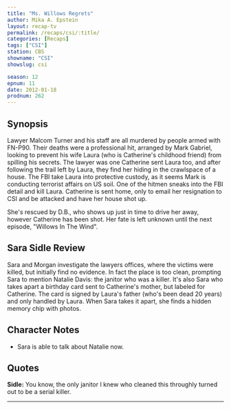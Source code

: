 ```yaml
---
title: "Ms. Willows Regrets"
author: Mika A. Epstein
layout: recap-tv
permalink: /recaps/csi/:title/
categories: [Recaps]
tags: ["CSI"]
station: CBS
showname: "CSI"
showslug: csi

season: 12  
epnum: 11  
date: 2012-01-18
prodnum: 262  
---
```


## Synopsis

Lawyer Malcom Turner and his staff are all murdered by people armed with FN-P90.  Their deaths were a professional hit, arranged by Mark Gabriel, looking to prevent his wife Laura (who is Catherine's childhood friend) from spilling his secrets. The lawyer was one Catherine sent Laura too, and after following the trail left by Laura, they find her hiding in the crawlspace of a house. The FBI take Laura into protective custody, as it seems Mark is conducting terrorist affairs on US soil. One of the hitmen sneaks into the FBI detail and kill Laura. Catherine is sent home, only to email her resignation to CSI and be attacked and have her house shot up.

She's rescued by D.B., who shows up just in time to drive her away, however Catherine has been shot. Her fate is left unknown until the next episode, "Willows In The Wind".

## Sara Sidle Review

Sara and Morgan investigate the lawyers offices, where the victims were killed, but initially find no evidence. In fact the place is too clean, prompting Sara to mention Natalie Davis: the janitor who was a killer. It's also Sara who takes apart a birthday card sent to Catherine's mother, but labeled for Catherine. The card is signed by Laura's father (who's been dead 20 years) and only handled by Laura. When Sara takes it apart, she finds a hidden memory chip with photos.

## Character Notes

* Sara is able to talk about Natalie now.

## Quotes

**Sidle:** You know, the only janitor I knew who cleaned this throughly turned out to be a serial killer.

* * *

